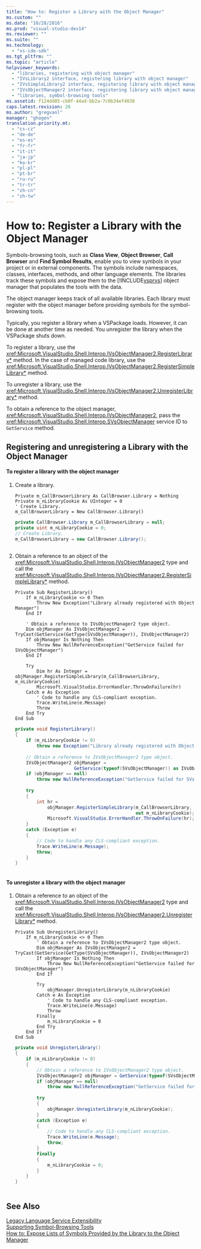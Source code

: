 ```yaml
---
title: "How to: Register a Library with the Object Manager"
ms.custom: ""
ms.date: "10/28/2016"
ms.prod: "visual-studio-dev14"
ms.reviewer: ""
ms.suite: ""
ms.technology: 
  - "vs-ide-sdk"
ms.tgt_pltfrm: ""
ms.topic: "article"
helpviewer_keywords: 
  - "libraries, registering with object manager"
  - "IVsLibrary2 interface, registering library with object manager"
  - "IVsSimpleLibrary2 interface, registering library with object manager"
  - "IVsObjectManager2 interface, registering library with object manager"
  - "libraries, symbol-browsing tools"
ms.assetid: f124dd05-cb0f-44ad-bb2a-7c0b34ef4038
caps.latest.revision: 26
ms.author: "gregvanl"
manager: "ghogen"
translation.priority.mt: 
  - "cs-cz"
  - "de-de"
  - "es-es"
  - "fr-fr"
  - "it-it"
  - "ja-jp"
  - "ko-kr"
  - "pl-pl"
  - "pt-br"
  - "ru-ru"
  - "tr-tr"
  - "zh-cn"
  - "zh-tw"
---
```

# How to: Register a Library with the Object Manager
Symbols-browsing tools, such as **Class View**, **Object Browser**, **Call Browser** and **Find Symbol Results**, enable you to view symbols in your project or in external components. The symbols include namespaces, classes, interfaces, methods, and other language elements. The libraries track these symbols and expose them to the [!INCLUDE[vsprvs](../../code-quality/includes/vsprvs_md.md)] object manager that populates the tools with the data.  
  
 The object manager keeps track of all available libraries. Each library must register with the object manager before providing symbols for the symbol-browsing tools.  
  
 Typically, you register a library when a VSPackage loads. However, it can be done at another time as needed. You unregister the library when the VSPackage shuts down.  
  
 To register a library, use the <xref:Microsoft.VisualStudio.Shell.Interop.IVsObjectManager2.RegisterLibrary*> method. In the case of managed code library, use the <xref:Microsoft.VisualStudio.Shell.Interop.IVsObjectManager2.RegisterSimpleLibrary*> method.  
  
 To unregister a library, use the <xref:Microsoft.VisualStudio.Shell.Interop.IVsObjectManager2.UnregisterLibrary*> method.  
  
 To obtain a reference to the object manager, <xref:Microsoft.VisualStudio.Shell.Interop.IVsObjectManager2>, pass the <xref:Microsoft.VisualStudio.Shell.Interop.SVsObjectManager> service ID to `GetService` method.  
  
## Registering and unregistering a Library with the Object Manager  
  
#### To register a library with the object manager  
  
1.  Create a library.  
  
    ```vb#  
    Private m_CallBrowserLibrary As CallBrowser.Library = Nothing  
    Private m_nLibraryCookie As UInteger = 0  
    ' Create Library.  
    m_CallBrowserLibrary = New CallBrowser.Library()  
    ```  
  
    ```c#  
    private CallBrowser.Library m_CallBrowserLibrary = null;  
    private uint m_nLibraryCookie = 0;  
    // Create Library.  
    m_CallBrowserLibrary = new CallBrowser.Library();  
  
    ```  
  
2.  Obtain a reference to an object of the <xref:Microsoft.VisualStudio.Shell.Interop.IVsObjectManager2> type and call the <xref:Microsoft.VisualStudio.Shell.Interop.IVsObjectManager2.RegisterSimpleLibrary*> method.  
  
    ```vb#  
    Private Sub RegisterLibrary()  
        If m_nLibraryCookie <> 0 Then  
            Throw New Exception("Library already registered with Object Manager")  
        End If  
  
        ' Obtain a reference to IVsObjectManager2 type object.  
        Dim objManager As IVsObjectManager2 = TryCast(GetService(GetType(SVsObjectManager)), IVsObjectManager2)  
        If objManager Is Nothing Then  
            Throw New NullReferenceException("GetService failed for SVsObjectManager")  
        End If  
  
        Try  
            Dim hr As Integer = objManager.RegisterSimpleLibrary(m_CallBrowserLibrary, m_nLibraryCookie)  
            Microsoft.VisualStudio.ErrorHandler.ThrowOnFailure(hr)  
        Catch e As Exception  
            ' Code to handle any CLS-compliant exception.  
            Trace.WriteLine(e.Message)  
            Throw  
        End Try  
    End Sub  
    ```  
  
    ```c#  
    private void RegisterLibrary()  
    {  
        if (m_nLibraryCookie != 0)  
            throw new Exception("Library already registered with Object Manager");  
  
        // Obtain a reference to IVsObjectManager2 type object.  
        IVsObjectManager2 objManager =   
                          GetService(typeof(SVsObjectManager)) as IVsObjectManager2;  
        if (objManager == null)  
            throw new NullReferenceException("GetService failed for SVsObjectManager");  
  
        try  
        {  
            int hr =   
                objManager.RegisterSimpleLibrary(m_CallBrowserLibrary,   
                                                 out m_nLibraryCookie);  
                Microsoft.VisualStudio.ErrorHandler.ThrowOnFailure(hr);  
        }  
        catch (Exception e)  
        {  
            // Code to handle any CLS-compliant exception.  
            Trace.WriteLine(e.Message);  
            throw;  
        }  
    }  
  
    ```  
  
#### To unregister a library with the object manager  
  
1.  Obtain a reference to an object of the <xref:Microsoft.VisualStudio.Shell.Interop.IVsObjectManager2> type and call the <xref:Microsoft.VisualStudio.Shell.Interop.IVsObjectManager2.UnregisterLibrary*> method.  
  
    ```vb#  
    Private Sub UnregisterLibrary()  
        If m_nLibraryCookie <> 0 Then  
            ' Obtain a reference to IVsObjectManager2 type object.  
            Dim objManager As IVsObjectManager2 = TryCast(GetService(GetType(SVsObjectManager)), IVsObjectManager2)  
            If objManager Is Nothing Then  
                Throw New NullReferenceException("GetService failed for SVsObjectManager")  
            End If  
  
            Try  
                objManager.UnregisterLibrary(m_nLibraryCookie)  
            Catch e As Exception  
                ' Code to handle any CLS-compliant exception.  
                Trace.WriteLine(e.Message)  
                Throw  
            Finally  
                m_nLibraryCookie = 0  
            End Try  
        End If  
    End Sub  
    ```  
  
    ```c#  
    private void UnregisterLibrary()  
    {  
        if (m_nLibraryCookie != 0)  
        {  
            // Obtain a reference to IVsObjectManager2 type object.  
            IVsObjectManager2 objManager = GetService(typeof(SVsObjectManager)) as IVsObjectManager2;  
            if (objManager == null)  
                throw new NullReferenceException("GetService failed for SVsObjectManager");  
  
            try  
            {  
                objManager.UnregisterLibrary(m_nLibraryCookie);  
            }  
            catch (Exception e)  
            {  
                // Code to handle any CLS-compliant exception.  
                Trace.WriteLine(e.Message);  
                throw;  
            }  
            finally  
            {  
                m_nLibraryCookie = 0;  
            }  
        }  
    }  
  
    ```  
  
## See Also  
 [Legacy Language Service Extensibility](../../extensibility/internals/legacy-language-service-extensibility.md)   
 [Supporting Symbol-Browsing Tools](../../extensibility/internals/supporting-symbol-browsing-tools.md)   
 [How to: Expose Lists of Symbols Provided by the Library to the Object Manager](../../extensibility/internals/how-to-expose-lists-of-symbols-provided-by-the-library-to-the-object-manager.md)